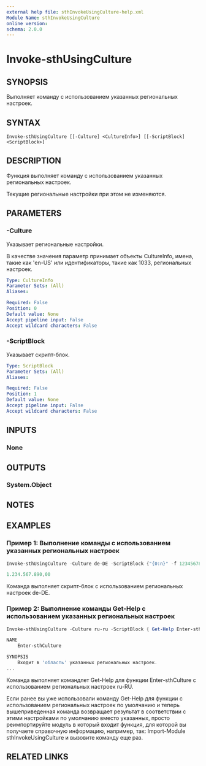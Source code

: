 ```yaml
---
external help file: sthInvokeUsingCulture-help.xml
Module Name: sthInvokeUsingCulture
online version:
schema: 2.0.0
---
```


# Invoke-sthUsingCulture

## SYNOPSIS
Выполняет команду с использованием указанных региональных настроек.

## SYNTAX

```
Invoke-sthUsingCulture [[-Culture] <CultureInfo>] [[-ScriptBlock] <ScriptBlock>]
```

## DESCRIPTION
Функция выполняет команду с использованием указанных региональных настроек.

Текущие региональные настройки при этом не изменяются.

## PARAMETERS

### -Culture
Указывает региональные настройки.

В качестве значения параметр принимает объекты CultureInfo, имена, такие как 'en-US' или идентификаторы, такие как 1033, региональных настроек.

```yaml
Type: CultureInfo
Parameter Sets: (All)
Aliases:

Required: False
Position: 0
Default value: None
Accept pipeline input: False
Accept wildcard characters: False
```

### -ScriptBlock
Указывает скрипт-блок.

```yaml
Type: ScriptBlock
Parameter Sets: (All)
Aliases:

Required: False
Position: 1
Default value: None
Accept pipeline input: False
Accept wildcard characters: False
```

## INPUTS

### None

## OUTPUTS

### System.Object
## NOTES

## EXAMPLES

### Пример 1: Выполнение команды с использованием указанных региональных настроек
```powershell
Invoke-sthUsingCulture -Culture de-DE -ScriptBlock {"{0:n}" -f 1234567890}

1.234.567.890,00
```

Команда выполняет скрипт-блок с использованием региональных настроек de-DE.

### Пример 2: Выполнение команды Get-Help с использованием указанных региональных настроек
```powershell
Invoke-sthUsingCulture -Culture ru-ru -ScriptBlock { Get-Help Enter-sthCulture }

NAME
    Enter-sthCulture

SYNOPSIS
    Входит в 'область' указанных региональных настроек.
...
```

Команда выполняет командлет Get-Help для функции Enter-sthCulture с использованием региональных настроек ru-RU.

Если ранее вы уже использовали команду Get-Help для функции с использованием региональных настроек по умолчанию и теперь вышеприведенная команда возвращает результат в соответствии с этими настройками по умолчанию вместо указанных, просто реимпортируйте модуль в который входит функция, для которой вы получаете справочную информацию, например, так: Import-Module sthInvokeUsingCulture и вызовите команду еще раз.

## RELATED LINKS
